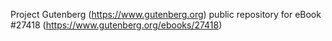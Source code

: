 Project Gutenberg (https://www.gutenberg.org) public repository for eBook #27418 (https://www.gutenberg.org/ebooks/27418)
